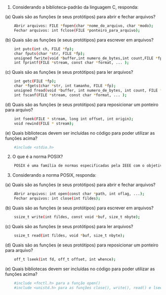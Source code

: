 1. Considerando a biblioteca-padrão da linguagem C, responda:

(a) Quais são as funções (e seus protótipos) para abrir e fechar arquivos?
```bash
	Abrir arquivos: FILE *fopen(char *nome_do_arquivo, char *modo);
	Fechar arquivos: int fclose(FILE *ponteiro_para_arquivo);
```
(b) Quais são as funções (e seus protótipos) para escrever em arquivos?
```bash
	int putc(int ch, FILE *fp);
	char fputs(char *str, FILE *fp);
	unsigned fwrite(void *buffer,int numero_de_bytes,int count,FILE *fp);
	int fprintf(FILE *stream, const char *format, ... );
```
(c) Quais são as funções (e seus protótipos) para ler arquivos?
```bash
	int getc(FILE *fp);
	char *fgets(char *str, int tamanho, FILE *fp);
	unsigned fread(void *buffer, int numero_de_bytes, int count, FILE *fp);
	int fscanf(FILE *stream, const char *format, ... );
```
(d) Quais são as funções (e seus protótipos) para reposicionar um ponteiro para arquivo?
```bash
	int fseek(FILE * stream, long int offset, int origin);
	void rewind(FILE * stream);
```
(e) Quais bibliotecas devem ser incluídas no código para poder utilizar as funções acima?
```bash
	#include <stdio.h>
```
2. O que é a norma POSIX?
```bash
	POSIX é uma família de normas especificadas pela IEEE com o objetivo de garantir compatibilidade entre sistemas operacionais. A POSIX define APIs (interfaces de programação de aplicações), linhas de comando shell e interfaces utilitárias para compatibilidade de software com variantes de Unix e outros sistemas operacionais. 
```
3. Considerando a norma POSIX, responda:

(a) Quais são as funções (e seus protótipos) para abrir e fechar arquivos?
```bash
	Abrir arquivos: int open(const char *path, int oflag, ...);
	Fechar arquivos: int close(int fildes);
```
(b) Quais são as funções (e seus protótipos) para escrever em arquivos?
```bash
	ssize_t write(int fildes, const void *buf, size_t nbyte);
```
(c) Quais são as funções (e seus protótipos) para ler arquivos?
```bash
	ssize_t read(int fildes, void *buf, size_t nbyte);
```
(d) Quais são as funções (e seus protótipos) para reposicionar um ponteiro para arquivo?
```bash
	off_t lseek(int fd, off_t offset, int whence);
```
(e) Quais bibliotecas devem ser incluídas no código para poder utilizar as funções acima?
```bash
	#include <fnctl.h> para a função open()
	#include <unistd.h> para as funções close(), write(), read() e lseek()
```
